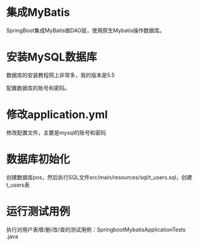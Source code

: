 # 集成MyBatis

SpringBoot集成MyBatis做DAO层，使用原生Mybatis操作数据库。

# 安装MySQL数据库

数据库的安装教程网上非常多，我的版本是5.5

配置数据库的账号和密码。

# 修改application.yml

修改配置文件，主要是mysql的账号和密码

# 数据库初始化

创建数据库pos，然后执行SQL文件src/main/resources/sql/t_users.sql，创建t_users表

# 运行测试用例

执行对用户表增/删/改/查的测试用例：SpringbootMybatisApplicationTests .java

